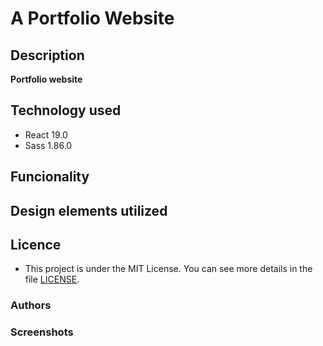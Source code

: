 # A Portfolio Website

## Description
**Portfolio website**
<!-- **The website is entirely responsive, mobile first and only has 6 breakpoints.** -->

## Technology used
<!-- - HTML  -->
<!-- - CSS  -->
<!-- - JS -->
- React 19.0
- Sass 1.86.0

## Funcionality
<!-- - Dark Mode - Clicking on this sun icon - let’s us toggle between light mode and dark mode. -->
<!-- - Lazy Loading -->

## Design elements utilized

## Licence
- This project is under the MIT License. You can see more details in the file  [LICENSE](LICENSE).

### Authors
<!-- - [@TiborKopca](https://github.com/TiborKopca) -->
<!-- - [source](https://github.com/RamziBach/Building-a-portfolio-website) -->

### Screenshots
<!-- ![screenshot1](./public/screenshots/Screenshot1.png) -->


<!-- Portfolio website, showing different features and holding links to the projects I did or participated in. -->

<!-- Production version 0.1 -->
<!-- Whatsapp floating button added (https://github.com/rafaelbotazini/floating-whatsapp) -->


